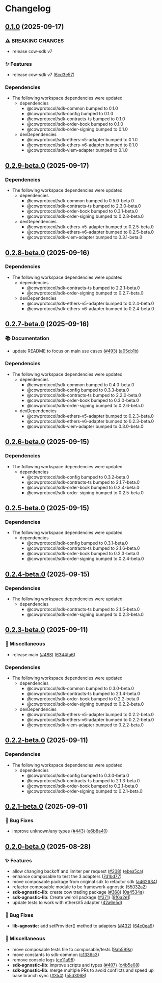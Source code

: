# Changelog

## [0.1.0](https://github.com/cowprotocol/cow-sdk/compare/sdk-composable-v0.2.9-beta.0...sdk-composable-v0.1.0) (2025-09-17)


### ⚠ BREAKING CHANGES

* release cow-sdk v7

### ✨ Features

* release cow-sdk v7 ([6cd3e57](https://github.com/cowprotocol/cow-sdk/commit/6cd3e573687b1ffdbc0fdcb8cdbb414d88546e38))


### Dependencies

* The following workspace dependencies were updated
  * dependencies
    * @cowprotocol/sdk-common bumped to 0.1.0
    * @cowprotocol/sdk-config bumped to 0.1.0
    * @cowprotocol/sdk-contracts-ts bumped to 0.1.0
    * @cowprotocol/sdk-order-book bumped to 0.1.0
    * @cowprotocol/sdk-order-signing bumped to 0.1.0
  * devDependencies
    * @cowprotocol/sdk-ethers-v5-adapter bumped to 0.1.0
    * @cowprotocol/sdk-ethers-v6-adapter bumped to 0.1.0
    * @cowprotocol/sdk-viem-adapter bumped to 0.1.0

## [0.2.9-beta.0](https://github.com/cowprotocol/cow-sdk/compare/sdk-composable-v0.2.8-beta.0...sdk-composable-v0.2.9-beta.0) (2025-09-17)


### Dependencies

* The following workspace dependencies were updated
  * dependencies
    * @cowprotocol/sdk-common bumped to 0.5.0-beta.0
    * @cowprotocol/sdk-contracts-ts bumped to 2.3.0-beta.0
    * @cowprotocol/sdk-order-book bumped to 0.3.1-beta.0
    * @cowprotocol/sdk-order-signing bumped to 0.2.8-beta.0
  * devDependencies
    * @cowprotocol/sdk-ethers-v5-adapter bumped to 0.2.5-beta.0
    * @cowprotocol/sdk-ethers-v6-adapter bumped to 0.2.5-beta.0
    * @cowprotocol/sdk-viem-adapter bumped to 0.3.1-beta.0

## [0.2.8-beta.0](https://github.com/cowprotocol/cow-sdk/compare/sdk-composable-v0.2.7-beta.0...sdk-composable-v0.2.8-beta.0) (2025-09-16)


### Dependencies

* The following workspace dependencies were updated
  * dependencies
    * @cowprotocol/sdk-contracts-ts bumped to 2.2.1-beta.0
    * @cowprotocol/sdk-order-signing bumped to 0.2.7-beta.0
  * devDependencies
    * @cowprotocol/sdk-ethers-v5-adapter bumped to 0.2.4-beta.0
    * @cowprotocol/sdk-ethers-v6-adapter bumped to 0.2.4-beta.0

## [0.2.7-beta.0](https://github.com/cowprotocol/cow-sdk/compare/sdk-composable-v0.2.6-beta.0...sdk-composable-v0.2.7-beta.0) (2025-09-16)


### 📚 Documentation

* update README to focus on main use cases ([#493](https://github.com/cowprotocol/cow-sdk/issues/493)) ([a05cb1b](https://github.com/cowprotocol/cow-sdk/commit/a05cb1ba11b5f9895d7cfe6262cf74c4089fd73c))


### Dependencies

* The following workspace dependencies were updated
  * dependencies
    * @cowprotocol/sdk-common bumped to 0.4.0-beta.0
    * @cowprotocol/sdk-config bumped to 0.3.3-beta.0
    * @cowprotocol/sdk-contracts-ts bumped to 2.2.0-beta.0
    * @cowprotocol/sdk-order-book bumped to 0.3.0-beta.0
    * @cowprotocol/sdk-order-signing bumped to 0.2.6-beta.0
  * devDependencies
    * @cowprotocol/sdk-ethers-v5-adapter bumped to 0.2.3-beta.0
    * @cowprotocol/sdk-ethers-v6-adapter bumped to 0.2.3-beta.0
    * @cowprotocol/sdk-viem-adapter bumped to 0.3.0-beta.0

## [0.2.6-beta.0](https://github.com/cowprotocol/cow-sdk/compare/sdk-composable-v0.2.5-beta.0...sdk-composable-v0.2.6-beta.0) (2025-09-15)


### Dependencies

* The following workspace dependencies were updated
  * dependencies
    * @cowprotocol/sdk-config bumped to 0.3.2-beta.0
    * @cowprotocol/sdk-contracts-ts bumped to 2.1.7-beta.0
    * @cowprotocol/sdk-order-book bumped to 0.2.4-beta.0
    * @cowprotocol/sdk-order-signing bumped to 0.2.5-beta.0

## [0.2.5-beta.0](https://github.com/cowprotocol/cow-sdk/compare/sdk-composable-v0.2.4-beta.0...sdk-composable-v0.2.5-beta.0) (2025-09-15)


### Dependencies

* The following workspace dependencies were updated
  * dependencies
    * @cowprotocol/sdk-config bumped to 0.3.1-beta.0
    * @cowprotocol/sdk-contracts-ts bumped to 2.1.6-beta.0
    * @cowprotocol/sdk-order-book bumped to 0.2.3-beta.0
    * @cowprotocol/sdk-order-signing bumped to 0.2.4-beta.0

## [0.2.4-beta.0](https://github.com/cowprotocol/cow-sdk/compare/sdk-composable-v0.2.3-beta.0...sdk-composable-v0.2.4-beta.0) (2025-09-15)


### Dependencies

* The following workspace dependencies were updated
  * dependencies
    * @cowprotocol/sdk-contracts-ts bumped to 2.1.5-beta.0
    * @cowprotocol/sdk-order-signing bumped to 0.2.3-beta.0

## [0.2.3-beta.0](https://github.com/cowprotocol/cow-sdk/compare/sdk-composable-v0.2.2-beta.0...sdk-composable-v0.2.3-beta.0) (2025-09-11)


### 🔧 Miscellaneous

* release main ([#488](https://github.com/cowprotocol/cow-sdk/issues/488)) ([6344fa6](https://github.com/cowprotocol/cow-sdk/commit/6344fa619465e6f94637677823a18646f06fa7c9))


### Dependencies

* The following workspace dependencies were updated
  * dependencies
    * @cowprotocol/sdk-common bumped to 0.3.0-beta.0
    * @cowprotocol/sdk-contracts-ts bumped to 2.1.4-beta.0
    * @cowprotocol/sdk-order-book bumped to 0.2.2-beta.0
    * @cowprotocol/sdk-order-signing bumped to 0.2.2-beta.0
  * devDependencies
    * @cowprotocol/sdk-ethers-v5-adapter bumped to 0.2.2-beta.0
    * @cowprotocol/sdk-ethers-v6-adapter bumped to 0.2.2-beta.0
    * @cowprotocol/sdk-viem-adapter bumped to 0.2.2-beta.0

## [0.2.2-beta.0](https://github.com/cowprotocol/cow-sdk/compare/sdk-composable-v0.2.1-beta.0...sdk-composable-v0.2.2-beta.0) (2025-09-11)


### Dependencies

* The following workspace dependencies were updated
  * dependencies
    * @cowprotocol/sdk-config bumped to 0.3.0-beta.0
    * @cowprotocol/sdk-contracts-ts bumped to 2.1.3-beta.0
    * @cowprotocol/sdk-order-book bumped to 0.2.1-beta.0
    * @cowprotocol/sdk-order-signing bumped to 0.2.1-beta.0

## [0.2.1-beta.0](https://github.com/cowprotocol/cow-sdk/compare/sdk-composable-v0.2.0-beta.0...sdk-composable-v0.2.1-beta.0) (2025-09-01)


### 🐛 Bug Fixes

* improve unknown/any types ([#443](https://github.com/cowprotocol/cow-sdk/issues/443)) ([e6b8a40](https://github.com/cowprotocol/cow-sdk/commit/e6b8a40578583cf6d1ecd208434782422f308ef0))

## [0.2.0-beta.0](https://github.com/cowprotocol/cow-sdk/compare/sdk-composable-v0.1.0-beta.0...sdk-composable-v0.2.0-beta.0) (2025-08-28)


### ✨ Features

* allow changing backoff and limiter per request ([#208](https://github.com/cowprotocol/cow-sdk/issues/208)) ([ebea5ca](https://github.com/cowprotocol/cow-sdk/commit/ebea5ca0858aeb89ae3e5d5407c8903c3ca5178d))
* enhance composable to test the 3 adapters ([7d1bd77](https://github.com/cowprotocol/cow-sdk/commit/7d1bd776b40a10808b9f6392dda862f610131169))
* move composable package from original sdk to refactor sdk ([a462634](https://github.com/cowprotocol/cow-sdk/commit/a462634111bec8c48444c721381b0cb012fc7ebe))
* refactor composable module to be framework-agnostic ([55032a2](https://github.com/cowprotocol/cow-sdk/commit/55032a2ca11d38d343f5f2c07c96b422671fa9e6))
* **sdk-agnostic-lib:** create cow trading package ([#368](https://github.com/cowprotocol/cow-sdk/issues/368)) ([0a4534a](https://github.com/cowprotocol/cow-sdk/commit/0a4534aababce4f5d8bab991cd6ae9f51842d719))
* **sdk-agnostic-lib:** Create weiroll package ([#371](https://github.com/cowprotocol/cow-sdk/issues/371)) ([8f6a2e1](https://github.com/cowprotocol/cow-sdk/commit/8f6a2e16e5e7a43a5afc43cf5faab174be916b2e))
* update tests to work with ethersV5 adapter ([42a6e5d](https://github.com/cowprotocol/cow-sdk/commit/42a6e5ddf2cdfc59562f095b10158b6a6b9377f7))


### 🐛 Bug Fixes

* **lib-agnostic:** add setProvider() method to adapters ([#432](https://github.com/cowprotocol/cow-sdk/issues/432)) ([64c0ea9](https://github.com/cowprotocol/cow-sdk/commit/64c0ea94d802aa167b978ae0859353d801de0911))


### 🔧 Miscellaneous

* move composable tests file to composable/tests ([9ab599a](https://github.com/cowprotocol/cow-sdk/commit/9ab599abf0c5839456e6bd87b7580fe3f232509f))
* move constants to sdk-common ([c1336c3](https://github.com/cowprotocol/cow-sdk/commit/c1336c3af5dc51c649c9435919e5e1054a6f94d5))
* remove console logs ([ce11a98](https://github.com/cowprotocol/cow-sdk/commit/ce11a98a36e609e963d51b8ffce1cb1995fe090f))
* **sdk-agnostic-lib:** improve scripts and types ([#407](https://github.com/cowprotocol/cow-sdk/issues/407)) ([c4b5e08](https://github.com/cowprotocol/cow-sdk/commit/c4b5e086ce46086e9430d5f03ed330502349fbf3))
* **sdk-agnostic-lib:** merge multiple PRs to avoid conflicts and speed up base branch sync ([#354](https://github.com/cowprotocol/cow-sdk/issues/354)) ([55d3068](https://github.com/cowprotocol/cow-sdk/commit/55d3068c52217dd2618d8c180ab4fed8c9334c72))
